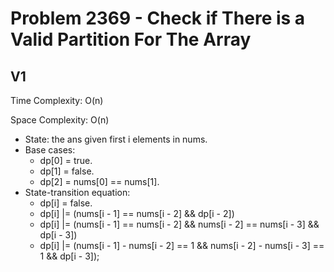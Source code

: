 # Problem 2369 - Check if There is a Valid Partition For The Array

## V1

Time Complexity: O(n)

Space Complexity: O(n)

- State: the ans given first i elements in nums.
- Base cases:
    - dp[0] = true.
    - dp[1] = false.
    - dp[2] = nums[0] == nums[1].
- State-transition equation:
    - dp[i] = false.
    - dp[i] |= (nums[i - 1] == nums[i - 2] && dp[i - 2])
    - dp[i] |= (nums[i - 1] == nums[i - 2] && nums[i - 2] == nums[i - 3] && dp[i - 3])
    - dp[i] |= (nums[i - 1] - nums[i - 2] == 1 && nums[i - 2] - nums[i - 3] == 1 && dp[i - 3]);
